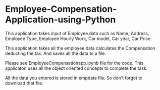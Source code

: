 # Employee-Compensation-Application-using-Python

This application takes input of Employee data such as Name, Address, Employee Type, Employee Hourly Work, Car model, Car year, Car Price.

This application takes all the employee data calculates the Compensation deducting the tax. And saves all the data to a file.

Please see EmployeeCompensationapp.ipynb file for the code. This applicaton uses all the object oriented concepts to complete the task.

All the data you entered is stored in empdata file. So don't forget to download that file.
